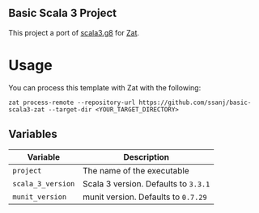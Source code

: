 ## Basic Scala 3 Project

This project a port of [scala3.g8](https://github.com/scala/scala3.g8) for [Zat](https://github.com/ssanj/zat).

# Usage

You can process this template with Zat with the following:

```
zat process-remote --repository-url https://github.com/ssanj/basic-scala3-zat --target-dir <YOUR_TARGET_DIRECTORY>
```

## Variables

|Variable| Description|
|-|-|
|`project`| The name of the executable |
|`scala_3_version`| Scala 3 version. Defaults to `3.3.1` |
|`munit_version`| munit version. Defaults to `0.7.29` |
